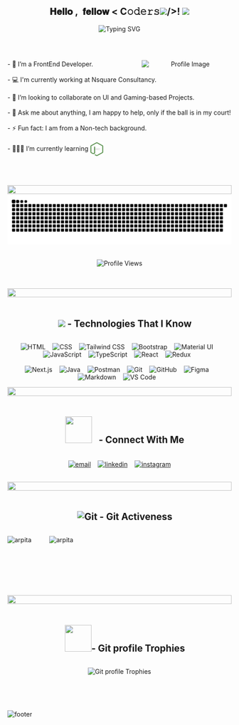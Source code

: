 <!-- Center Greeting with Typing Effect -->
<div align="center">
  <h2 align="center">𝐇𝐞𝐥𝐥𝐨 ,&nbsp; 𝐟𝐞𝐥𝐥𝐨𝐰 <&nbsp;C𝚘𝚍𝚎𝚛𝚜<img src="https://github.com/TheDudeThatCode/TheDudeThatCode/blob/master/Assets/Developer.gif" width="84px">/>! <img src="https://github.com/TheDudeThatCode/TheDudeThatCode/blob/master/Assets/Hi.gif" width="50px">
  </h2>

  <img 
    src="https://readme-typing-svg.herokuapp.com?lines=I+am+Arpita+%3C3;Creative+Frontend+Developer;Passionate+about+Design+%26+Code;Crafting+Pixel+Perfect+UIs;Lifelong+Learner+%26+Problem+Solver;Turning+Ideas+Into+Interactive+Experiences;&font=Architects+Daughter&color=6C63FF&center=true&width=700&height=45&size=28" 
    alt="Typing SVG">

<br><br>
  
 <!-- Image on the right -->
<img width="40%" align="right" alt="Profile Image" src="https://i.imghippo.com/files/YaE6011.png"/>

<!-- Text content on the left -->
<p align="left">
 - 🌱 I’m a FrontEnd Developer.<br><br>
 - 💻 I'm currently working at Nsquare Consultancy.<br><br>  
 - 👯 I’m looking to collaborate on UI and Gaming-based Projects.<br><br>
 - 💬 Ask me about anything, I am happy to help, only if the ball is in my court!<br><br>
 - ⚡ Fun fact: I am from a Non-tech background.<br><br>
 - 👩🏼‍💻 I’m currently learning <img alt="node" width="30" src="./gifs/NodeJs.gif" align="center" />
</div>
<br><br><br>
<img src="https://i.imgur.com/dBaSKWF.gif" height="20" width="100%">
<!-- GitHub Contribution Snake -->
<div align="center">
  <img src="https://github.com/pathak-arpita/pathak-arpita/blob/output/github-snake-dark.svg" alt="snake gif"/>
</div>
<br>
<!-- Profile Views -->
<p align="center">
  <img src="https://komarev.com/ghpvc/?username=pathak-arpita&style=plastic&color=blueviolet" alt="Profile Views" width="150" height="30" />
</p>
<br><br>

<img src="https://i.imgur.com/dBaSKWF.gif" height="20" width="100%">

<!--Skills-->
<div id="user-content-toc">
  <ul align="center">
    <summary>
      <h2 style="display: inline-block"><img src="https://media2.giphy.com/media/QssGEmpkyEOhBCb7e1/giphy.gif?cid=ecf05e47a0n3gi1bfqntqmob8g9aid1oyj2wr3ds3mg700bl&rid=giphy.gif" width="35px"> - Technologies That I Know</h2>
    </summary>
  </ul>
</div>
<!--tech stack icons-->
<p align="center">
    <img src="https://skillicons.dev/icons?i=html" title="HTML" />&nbsp;&nbsp;&nbsp;
    <img src="https://skillicons.dev/icons?i=css" title="CSS" />&nbsp;&nbsp;&nbsp;
    <img src="https://skillicons.dev/icons?i=tailwind" title="Tailwind CSS" />&nbsp;&nbsp;&nbsp;
    <img src="https://skillicons.dev/icons?i=bootstrap" title="Bootstrap" />&nbsp;&nbsp;&nbsp;
    <img src="https://skillicons.dev/icons?i=materialui" title="Material UI" />&nbsp;&nbsp;&nbsp;
    <img src="https://skillicons.dev/icons?i=js" title="JavaScript" />&nbsp;&nbsp;&nbsp;
    <img src="https://skillicons.dev/icons?i=ts" title="TypeScript" />&nbsp;&nbsp;&nbsp;
    <img src="https://skillicons.dev/icons?i=react" title="React" />&nbsp;&nbsp;&nbsp;
    <img src="https://skillicons.dev/icons?i=redux" title="Redux" />&nbsp;&nbsp;&nbsp;
  <br><br>
    <img src="https://skillicons.dev/icons?i=nextjs" title="Next.js" />&nbsp;&nbsp;&nbsp;
    <img src="https://skillicons.dev/icons?i=java" title="Java" />&nbsp;&nbsp;&nbsp;
    <img src="https://skillicons.dev/icons?i=postman" title="Postman" />&nbsp;&nbsp;&nbsp;
    <img src="https://skillicons.dev/icons?i=git" title="Git" />&nbsp;&nbsp;&nbsp;
    <img src="https://skillicons.dev/icons?i=github" title="GitHub" />&nbsp;&nbsp;&nbsp;
    <img src="https://skillicons.dev/icons?i=figma" title="Figma" />&nbsp;&nbsp;&nbsp;
    <img src="https://skillicons.dev/icons?i=md" title="Markdown" />&nbsp;&nbsp;&nbsp;
    <img src="https://skillicons.dev/icons?i=vscode" title="VS Code" />&nbsp;&nbsp;&nbsp;
</p>
<img src="https://i.imgur.com/dBaSKWF.gif" height="20" width="100%">


<!-- Connect with me -->
<div id="user-content-toc">
  <ul align="center">
    <summary>
      <h2 style="display: inline-block"><img src="https://media.giphy.com/media/LnQjpWaON8nhr21vNW/giphy.gif" width="60"
          height="60" style="margin-right: 10px;"> - Connect With Me</h2>
    </summary>
  </ul>
</div>
<!--icons and links-->
<p align="center">
   <a href="mailto:pathak.arpita6497@gmail.com?subject=Hi%20Arpita%20,%20nice%20to%20meet%20you!"><img
      align="center" src="https://skillicons.dev/icons?i=gmail" alt="email" height="50" width="50" /></a>&nbsp;&nbsp;&nbsp;
  <a href="https://www.linkedin.com/in/arpita-pathak-825a7a1b1/"><img align="center"
      src="https://user-images.githubusercontent.com/88904952/234979284-68c11d7f-1acc-4f0c-ac78-044e1037d7b0.png"
      alt="linkedin" height="50" width="50" /></a>&nbsp;&nbsp;&nbsp;
  <a href="https://www.instagram.com/sele_no_phile_0/"><img align="center"
      src="https://user-images.githubusercontent.com/88904952/234981169-2dd1e58f-4b7e-468c-8213-034ba62156c3.png"
      alt="instagram" height="50" width="50" /></a>
</p>
<br />
<img src="https://i.imgur.com/dBaSKWF.gif" height="20" width="100%">

<!--GitHub summary-->
<div id="user-content-toc">
  <ul align="center">
    <summary>
      <h2 style="display: inline-block"><img src="https://media.giphy.com/media/W5eoZHPpUx9sapR0eu/giphy.gif" width="40px" alt="Git" /> - Git Activeness</h2>
    </summary>
  </ul>
</div>
<p>
  <img align="left"
    src="https://github-readme-stats.vercel.app/api/top-langs?username=pathak-arpita&show_icons=true&locale=en&layout=compact&theme=vision-friendly-dark"
    alt="arpita" />
</p>
<p>&nbsp;<img align="right"
    src="https://github-readme-stats.vercel.app/api?username=pathak-arpita&show_icons=true&locale=en&theme=vision-friendly-dark"
    alt="arpita" width="410" />
</p>
<br><br><br><br><br><br>
<img src="https://i.imgur.com/dBaSKWF.gif" height="20" width="100%">


<!-- GitHub Cup's-->
<div id="user-content-toc">
  <ul align="center">
    <summary>
      <h2 style="display: inline-block">
        <img src="https://media.tenor.com/0ENB5HuTH0gAAAAi/trophy-beker.gif" width="60px" height="60px">- Git profile Trophies
      </h2>
    </summary>
  </ul>
</div>

<p align="center">
  <img 
    src="https://github-profile-trophy.vercel.app/?username=pathak-arpita&theme=vue&margin-w=15&margin-h=15"
    alt="Git profile Trophies" />
</p>
<br><br><br>

<!--Footer-->
![footer](https://user-images.githubusercontent.com/59575502/127335491-fdba1874-e943-4d3c-ab8c-678ffe22f8b8.png)

